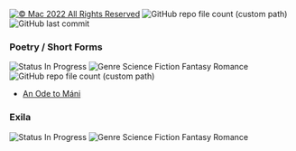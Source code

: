 [![© Mac 2022 All Rights Reserved](https://img.shields.io/badge/%C2%A9%20Mac%202022-All%20Rights%20Reserved-ffdcd0)](https://github.com/maletears/writing/blob/main/LICENSE.md) ![GitHub repo file count (custom path)](https://img.shields.io/github/directory-file-count/maletears/writing/docs?color=d0dcff) ![GitHub last commit](https://img.shields.io/github/last-commit/maletears/writing?color=dcffd0&label=last%20updated)

### Poetry / Short Forms
![Status In Progress](https://img.shields.io/badge/status-in%20progress-d0dcff) ![Genre Science Fiction Fantasy Romance](http://img.shields.io/badge/genre-various-dcd0ff) ![GitHub repo file count (custom path)](https://img.shields.io/github/directory-file-count/maletears/writing/docs/short%20forms?color=d0dcff)
- [An Ode to Máni](https://github.com/maletears/writing/blob/main/docs/short%20forms/an%20ode%20to%20m%C3%A1ni.md)

### Exila
![Status In Progress](https://img.shields.io/badge/status-in%20progress-d0dcff) ![Genre Science Fiction Fantasy Romance](http://img.shields.io/badge/genre-science%20fiction%20fantasy%20romance-dcd0ff)
